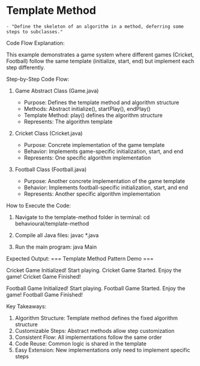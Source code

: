 # Template Method

    - "Define the skeleton of an algorithm in a method, deferring some steps to subclasses."

Code Flow Explanation:

This example demonstrates a game system where different games (Cricket, Football) follow the same template (initialize, start, end) but implement each step differently.

Step-by-Step Code Flow:

1. Game Abstract Class (Game.java)
   - Purpose: Defines the template method and algorithm structure
   - Methods: Abstract initialize(), startPlay(), endPlay()
   - Template Method: play() defines the algorithm structure
   - Represents: The algorithm template

2. Cricket Class (Cricket.java)
   - Purpose: Concrete implementation of the game template
   - Behavior: Implements game-specific initialization, start, and end
   - Represents: One specific algorithm implementation

3. Football Class (Football.java)
   - Purpose: Another concrete implementation of the game template
   - Behavior: Implements football-specific initialization, start, and end
   - Represents: Another specific algorithm implementation



How to Execute the Code:
1. Navigate to the template-method folder in terminal:
   cd behavioural/template-method

2. Compile all Java files:
   javac *.java

3. Run the main program:
   java Main

Expected Output:
=== Template Method Pattern Demo ===

Cricket Game Initialized! Start playing.
Cricket Game Started. Enjoy the game!
Cricket Game Finished!

Football Game Initialized! Start playing.
Football Game Started. Enjoy the game!
Football Game Finished!

Key Takeaways:
1. Algorithm Structure: Template method defines the fixed algorithm structure
2. Customizable Steps: Abstract methods allow step customization
3. Consistent Flow: All implementations follow the same order
4. Code Reuse: Common logic is shared in the template
5. Easy Extension: New implementations only need to implement specific steps



